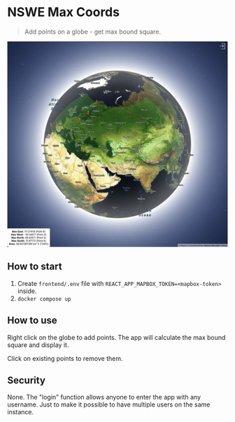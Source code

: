 # NSWE Max Coords

> Add points on a globe - get max bound square.

![Screenshot](./screens/example-screen.png)

## How to start

1. Create `frontend/.env` file with `REACT_APP_MAPBOX_TOKEN=<mapbox-token>` inside.
1. `docker compose up`

## How to use

Right click on the globe to add points. The app will calculate the max bound square and display it.

Click on existing points to remove them.

## Security

None. The "login" function allows anyone to enter the app with any username. Just to make it possible to have multiple users on the same instance.
